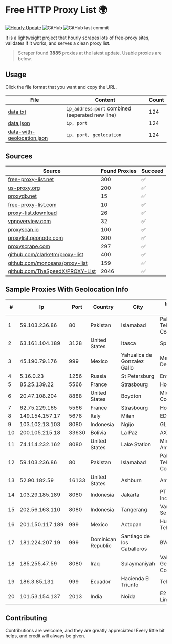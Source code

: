 
# Free HTTP Proxy List 🌍

[![Hourly Update](https://github.com/mertguvencli/http-proxy-list/actions/workflows/main.yml/badge.svg?branch=main)](https://github.com/mertguvencli/http-proxy-list/actions/workflows/main.yml)
![GitHub](https://img.shields.io/github/license/mertguvencli/http-proxy-list)
![GitHub last commit](https://img.shields.io/github/last-commit/mertguvencli/http-proxy-list)

It is a lightweight project that hourly scrapes lots of free-proxy sites, validates if it works, and serves a clean proxy list.


> Scraper found **3885** proxies at the latest update. Usable proxies are below.

## Usage

Click the file format that you want and copy the URL.


|File|Content|Count|
|----|-------|-----|
|[data.txt](https://raw.githubusercontent.com/mertguvencli/http-proxy-list/main/proxy-list/data.txt)|`ip_address:port` combined (seperated new line)|124|
|[data.json](https://raw.githubusercontent.com/mertguvencli/http-proxy-list/main/proxy-list/data.json)|`ip, port`|124|
|[data-with-geolocation.json](https://raw.githubusercontent.com/mertguvencli/http-proxy-list/main/proxy-list/data-with-geolocation.json)|`ip, port, geolocation`|124|

## Sources

|Source|Found Proxies|Succeed|
|------|-------------|-------|
|[free-proxy-list.net](https://free-proxy-list.net)|300|✅|
|[us-proxy.org](https://www.us-proxy.org)|200|✅|
|[proxydb.net](http://proxydb.net)|15|✅|
|[free-proxy-list.com](https://free-proxy-list.com/?page=&port=&type%5B%5D=http&type%5B%5D=https&up_time=0&search=Search)|10|✅|
|[proxy-list.download](https://www.proxy-list.download/HTTP)|26|✅|
|[vpnoverview.com](https://vpnoverview.com/privacy/anonymous-browsing/free-proxy-servers)|32|✅|
|[proxyscan.io](https://www.proxyscan.io)|100|✅|
|[proxylist.geonode.com](https://proxylist.geonode.com/api/proxy-list?limit=300&page=1&sort_by=lastChecked&sort_type=desc&protocols=http,https)|300|✅|
|[proxyscrape.com](https://api.proxyscrape.com/v2/?request=displayproxies&protocol=http&timeout=10000&country=all&ssl=all&anonymity=all)|297|✅|
|[github.com/clarketm/proxy-list](https://raw.githubusercontent.com/clarketm/proxy-list/master/proxy-list-raw.txt)|400|✅|
|[github.com/monosans/proxy-list](https://raw.githubusercontent.com/monosans/proxy-list/main/proxies/http.txt)|159|✅|
|[github.com/TheSpeedX/PROXY-List](https://raw.githubusercontent.com/TheSpeedX/PROXY-List/master/http.txt)|2046|✅|


## Sample Proxies With Geolocation Info

|#|Ip|Port|Country|City|Internet Service Provider|
|-|--|----|-------|----|-------------------------|
|1|59.103.236.86|80|Pakistan|Islamabad|Pakistan Telecommunication Company Limited|
|2|63.161.104.189|3128|United States|Itasca|Sprint|
|3|45.190.79.176|999|Mexico|Yahualica de Gonzalez Gallo|Meta Networks SA De CV|
|4|5.16.0.23|1256|Russia|St Petersburg|Enforta-MSK|
|5|85.25.139.22|5566|France|Strasbourg|Host Europe GmbH|
|6|20.47.108.204|8888|United States|Boydton|Microsoft Corporation|
|7|62.75.229.165|5566|France|Strasbourg|Host Europe GmbH|
|8|149.154.157.17|5678|Italy|Milan|EDIS|
|9|103.102.13.103|8080|Indonesia|Ngijo|GLOBALMEDIANET|
|10|200.105.215.18|33630|Bolivia|La Paz|AXS Bolivia S. A.|
|11|74.114.232.162|8080|United States|Lake Station|Midwest Telecom of America, Inc|
|12|59.103.236.86|80|Pakistan|Islamabad|Pakistan Telecommunication Company Limited|
|13|52.90.182.59|16133|United States|Ashburn|Amazon.com, Inc.|
|14|103.29.185.189|8080|Indonesia|Jakarta|PT. Pascal Indonesia|
|15|202.56.163.110|8080|Indonesia|Tangerang|Varnion Technology Semesta|
|16|201.150.117.189|999|Mexico|Actopan|Hulux Telecomunicaciones|
|17|181.224.207.19|999|Dominican Republic|Santiago de los Caballeros|BW TELECOM|
|18|185.255.47.59|8080|Iraq|Sulaymaniyah|Valin Company for General Trading and Communication LTD|
|19|186.3.85.131|999|Ecuador|Hacienda El Triunfo|Telconet S.A|
|20|101.53.154.137|2013|India|Noida|E2E Networks Limited|



## Contributing

Contributions are welcome, and they are greatly appreciated! Every
little bit helps, and credit will always be given.

